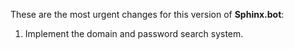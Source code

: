 These are the most urgent changes for this version of **Sphinx.bot**:
  1. Implement the domain and password search system.
